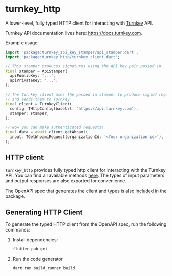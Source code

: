 # turnkey_http

A lower-level, fully typed HTTP client for interacting with [Turnkey](https://turnkey.com) API.

Turnkey API documentation lives here: https://docs.turnkey.com.

Example usage:

```dart
import 'package:turnkey_api_key_stamper/api_stamper.dart';
import 'package:turnkey_http/turnkey_client.dart';

// This stamper produces signatures using the API key pair passed in.
final stamper = ApiStamper(
  apiPublicKey: '...',
  apiPrivateKey: '...',
);

// The Turnkey client uses the passed in stamper to produce signed requests
// and sends them to Turnkey
final client = TurnkeyClient(
  config: THttpConfig(baseUrl: 'https://api.turnkey.com'),
  stamper: stamper,
);

// Now you can make authenticated requests!
final data = await client.getWhoami(
  input: TGetWhoamiRequest(organizationId: '<Your organization id>'),
);
```

## HTTP client

`turnkey_http` provides fully typed http client for interacting with the Turnkey API. You can find all available methods [here](/http/lib/__generated__/services/coordinator/v1/public_api.client.dart). The types of input parameters and output responses are also exported for convenience.

The OpenAPI spec that generates the client and types is also [included](/http/lib/swagger/public_api.swagger.json) in the package.

## Generating HTTP Client

To generate the typed HTTP client from the OpenAPI spec, run the following commands:

1. Install dependencies:

   ```bash
   flutter pub get
   ```

2. Run the code generator
   ```bash
   dart run build_runner build
   ```
